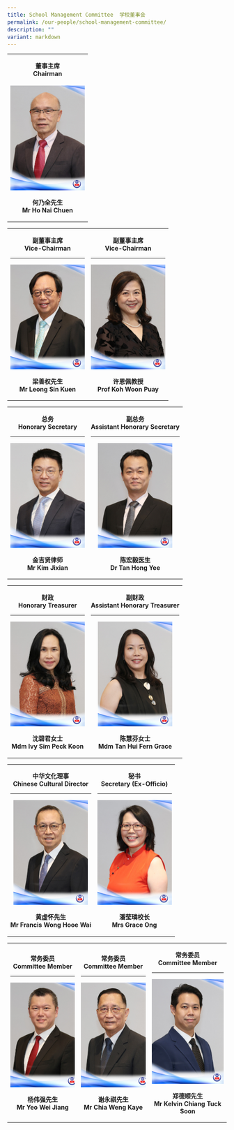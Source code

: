 ```yaml
---
title: School Management Committee  学校董事会
permalink: /our-people/school-management-committee/
description: ""
variant: markdown
---
```

<table style="minWidth: 25px">
<colgroup>
<col>
</colgroup>
<tbody>
<tr>
<td style="text-align: center;" rowspan="1" colspan="1">
<p><strong>董事主席<br>Chairman</strong>
</p>
</td>
</tr>
<tr>
<td style="text-align: center;" rowspan="1" colspan="1">
<div class="isomer-image-wrapper">
<img style="width: 171px; height: 240px; object-fit: cover;" height="240" width="171" alt="" src="/images/SMC 74th/Mr_Ho_Nai_Chuen___Website.jpg">
</div>
<p><strong>何乃全先生<br>Mr Ho Nai Chuen</strong>
</p>
</td>
</tr>
</tbody>
</table>
<table style="minWidth: 50px">
<colgroup>
<col>
<col>
</colgroup>
<tbody>
<tr>
<td style="text-align: center;" rowspan="1" colspan="1">
<p><strong>副董事主席<br>Vice-Chairman</strong>
</p>
<hr>
<div class="isomer-image-wrapper">
<img style="width: 171px; height: 240px; object-fit: cover;" height="240" width="171" alt="" src="/images/SMC 74th/Mr_Leong_Sin_Kuen___Website.jpg">
</div>
<p><strong>梁善权先生<br>Mr Leong Sin Kuen</strong>
</p>
</td>
<td style="text-align: center;" rowspan="1" colspan="1">
<p><strong>副董事主席<br>Vice-Chairman</strong>
</p>
<hr>
<div class="isomer-image-wrapper">
<img style="width: 171px; height: 240px; object-fit: cover;" height="240" width="171" alt="" src="/images/SMC 74th/Prof_Koh_Woon_Puay___Website.jpg">
</div>
<p><strong>许恩佩教授<br>Prof Koh Woon Puay</strong>
</p>
</td>
</tr>
</tbody>
</table>
<table style="minWidth: 50px">
<colgroup>
<col>
<col>
</colgroup>
<tbody>
<tr>
<td style="text-align: center;" rowspan="1" colspan="1">
<p><strong>总务<br>Honorary Secretary</strong>
</p>
<hr>
<div class="isomer-image-wrapper">
<img style="width: 171px; height: 240px; object-fit: cover;" height="240" width="171" alt="" src="/images/SMC 74th/Mr_Kim_Jixian___Website.jpg">
</div>
<p><strong>金吉贤律师<br>Mr Kim Jixian</strong>
</p>
</td>
<td style="text-align: center;" rowspan="1" colspan="1">
<p><strong>副总务<br>Assistant Honorary Secretary</strong>
</p>
<hr>
<div class="isomer-image-wrapper">
<img style="width: 171px; height: 240px; object-fit: cover;" height="240" width="171" alt="" src="/images/SMC 74th/Dr_Tan_Hong_Yee___Website.jpg">
</div>
<p><strong>陈宏毅医生<br>Dr Tan Hong Yee</strong>
</p>
</td>
</tr>
</tbody>
</table>
<table style="minWidth: 50px">
<colgroup>
<col>
<col>
</colgroup>
<tbody>
<tr>
<td style="text-align: center;" rowspan="1" colspan="1">
<p><strong>财政<br>Honorary Treasurer</strong>
</p>
<hr>
<div class="isomer-image-wrapper">
<img style="width: 171px; height: 240px; object-fit: cover;" height="240" width="171" alt="" src="/images/SMC 74th/Mdm_Ivy_Sim_Peck_Koon___Website.jpg">
</div>
<p><strong>沈碧君女士<br>Mdm Ivy Sim Peck Koon</strong>
</p>
</td>
<td style="text-align: center;" rowspan="1" colspan="1">
<p><strong>副财政<br>Assistant Honorary Treasurer</strong>
</p>
<hr>
<div class="isomer-image-wrapper">
<img style="width: 171px; height: 240px; object-fit: cover;" height="240" width="171" alt="" src="/images/SMC 74th/Mdm_Tan_Hui_Fern_Grace___Website.jpg">
</div>
<p><strong>陈慧芬女士<br>Mdm Tan Hui Fern Grace</strong>
</p>
</td>
</tr>
</tbody>
</table>
<table style="minWidth: 50px">
<colgroup>
<col>
<col>
</colgroup>
<tbody>
<tr>
<td style="text-align: center;" rowspan="1" colspan="1">
<p><strong>中华文化理事<br>Chinese Cultural Director</strong>
</p>
<hr>
<div class="isomer-image-wrapper">
<img style="width: 171px; height: 240px; object-fit: cover;" height="240" width="171" alt="" src="/images/SMC 74th/Mr_Francis_Wong_Hooe_Wai___Website.jpg">
</div>
<p><strong>黄虚怀先生<br>Mr Francis Wong Hooe Wai</strong>
</p>
</td>
<td style="text-align: center;" rowspan="1" colspan="1">
<p><strong>秘书<br>Secretary (Ex-Officio)</strong>
</p>
<hr>
<div class="isomer-image-wrapper">
<img style="width: 171px; height: 240px; object-fit: cover;" height="240" width="171" alt="" src="/images/SMC 74th/Mrs_Grace_Ong___Website.jpg">
</div>
<p><strong>潘莹璘校长<br>Mrs Grace Ong</strong>
</p>
</td>
</tr>
</tbody>
</table>
<table style="minWidth: 75px">
<colgroup>
<col>
<col>
<col>
</colgroup>
<tbody>
<tr>
<td style="text-align: center;" rowspan="1" colspan="1">
<p><strong>常务委员<br>Committee Member</strong>
</p>
<hr>
<div class="isomer-image-wrapper">
<img style="width: 171px; height: 240px; object-fit: cover;" height="240" width="171" alt="" src="/images/SMC 74th/Mr_Yeo_Wei_Jiang___Website.jpg">
</div>
<p><strong>杨伟强先生<br>Mr Yeo Wei Jiang</strong>
</p>
</td>
<td style="text-align: center;" rowspan="1" colspan="1">
<p><strong>常务委员<br>Committee Member</strong>
</p>
<hr>
<div class="isomer-image-wrapper">
<img style="width: 171px; height: 240px; object-fit: cover;" height="240" width="171" alt="" src="/images/SMC 74th/Mr_Chia_Weng_Kaye___Website.jpg">
</div>
<p><strong>谢永祺先生<br>Mr Chia Weng Kaye</strong>
</p>
</td>
<td style="text-align: center;" rowspan="1" colspan="1">
<p><strong>常务委员<br>Committee Member</strong>
</p>
<hr>
<div class="isomer-image-wrapper">
<img style="width: 171px; height: 240px; object-fit: cover;" height="240" width="171" alt="" src="/images/SMC 74th/Mr_Kelvin_Chiang_Tuck_Soon___Website.jpg">
</div>
<p><strong>郑德顺先生<br>Mr Kelvin Chiang Tuck Soon</strong>
</p>
</td>
</tr>
</tbody>
</table>
<p></p>